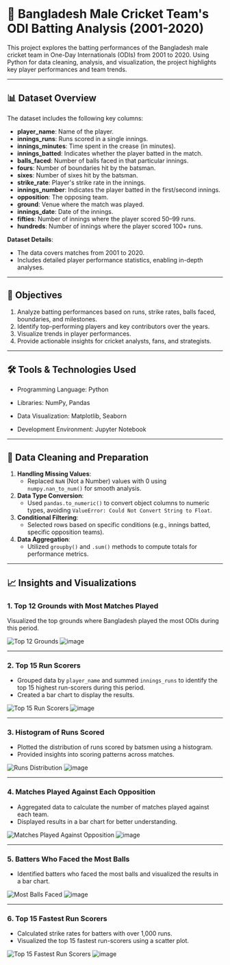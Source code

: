 # 🏏 Bangladesh Male Cricket Team's ODI Batting Analysis (2001-2020)

This project explores the batting performances of the Bangladesh male cricket team in One-Day Internationals (ODIs) from 2001 to 2020. Using Python for data cleaning, analysis, and visualization, the project highlights key player performances and team trends.

---

## 📊 Dataset Overview

The dataset includes the following key columns:
- **player_name**: Name of the player.
- **innings_runs**: Runs scored in a single innings.
- **innings_minutes**: Time spent in the crease (in minutes).
- **innings_batted**: Indicates whether the player batted in the match.
- **balls_faced**: Number of balls faced in that particular innings.
- **fours**: Number of boundaries hit by the batsman.
- **sixes**: Number of sixes hit by the batsman.
- **strike_rate**: Player's strike rate in the innings.
- **innings_number**: Indicates the player batted in the first/second innings.
- **opposition**: The opposing team.
- **ground**: Venue where the match was played.
- **innings_date**: Date of the innings.
- **fifties**: Number of innings where the player scored 50–99 runs.
- **hundreds**: Number of innings where the player scored 100+ runs.

**Dataset Details**:
- The data covers matches from 2001 to 2020.
- Includes detailed player performance statistics, enabling in-depth analyses.

---

## 🚀 Objectives

1. Analyze batting performances based on runs, strike rates, balls faced, boundaries, and milestones.
2. Identify top-performing players and key contributors over the years.
3. Visualize trends in player performances.
4. Provide actionable insights for cricket analysts, fans, and strategists.

---

## 🛠️ Tools & Technologies Used

- Programming Language: Python

- Libraries: NumPy, Pandas 

- Data Visualization: Matplotlib, Seaborn

- Development Environment: Jupyter Notebook

---

## 🧹 Data Cleaning and Preparation

1. **Handling Missing Values**:
   - Replaced `NaN` (Not a Number) values with 0 using `numpy.nan_to_num()` for smooth analysis.
2. **Data Type Conversion**:
   - Used `pandas.to_numeric()` to convert object columns to numeric types, avoiding `ValueError: Could Not Convert String to Float`.
3. **Conditional Filtering**:
   - Selected rows based on specific conditions (e.g., innings batted, specific opposition teams).
4. **Data Aggregation**:
   - Utilized `groupby()` and `.sum()` methods to compute totals for performance metrics.

---

## 📈 Insights and Visualizations

### 1. **Top 12 Grounds with Most Matches Played**
Visualized the top grounds where Bangladesh played the most ODIs during this period.

![Top 12 Grounds](#) ![image](https://github.com/user-attachments/assets/095aa97e-0313-43df-a8e1-99f8a93ac1a3)

---

### 2. **Top 15 Run Scorers**
- Grouped data by `player_name` and summed `innings_runs` to identify the top 15 highest run-scorers during this period.
- Created a bar chart to display the results.

![Top 15 Run Scorers](#) ![image](https://github.com/user-attachments/assets/ade56641-83ca-4f2f-9a4a-815a34d40f2b)

---

### 3. **Histogram of Runs Scored**
- Plotted the distribution of runs scored by batsmen using a histogram.
- Provided insights into scoring patterns across matches.

![Runs Distribution](#) ![image](https://github.com/user-attachments/assets/345659ad-d153-4784-85df-ad9fca227a7a)

---

### 4. **Matches Played Against Each Opposition**
- Aggregated data to calculate the number of matches played against each team.
- Displayed results in a bar chart for better understanding.

![Matches Played Against Opposition](#) ![image](https://github.com/user-attachments/assets/2442edd3-bee3-4d4d-8607-2f9d57e57dc6)

---

### 5. **Batters Who Faced the Most Balls**
- Identified batters who faced the most balls and visualized the results in a bar chart.

![Most Balls Faced](#) ![image](https://github.com/user-attachments/assets/71b72faf-699c-4a1c-8452-d3b2b7257228)

---

### 6. **Top 15 Fastest Run Scorers**
- Calculated strike rates for batters with over 1,000 runs.
- Visualized the top 15 fastest run-scorers using a scatter plot.

![Top 15 Fastest Run Scorers](#) ![image](https://github.com/user-attachments/assets/07165f4e-9933-47f7-ab78-54ac00520c0c)
